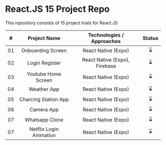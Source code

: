 # React.JS 15 Project Repo

This repository consists of 15 project trials for React.JS

| **#** |    **Project Name**     | **Technologies / Approaches** | **Status** |
| :---: | :---------------------: | :---------------------------: | :--------: |
|  01   |    Onboarding Screen    |      React Native (Expo)      |     ⌛     |
|  02   |     Login Register      | React Native (Expo), Firebase |     ⌛     |
|  03   |   Youtube Home Screen   |      React Native (Expo)      |     ⌛     |
|  04   |       Weather App       |      React Native (Expo)      |     ⌛     |
|  05   |  Charcing Station App   |      React Native (Expo)      |     ⌛     |
|  06   |       Camera App        |      React Native (Expo)      |     ⌛     |
|  07   |     Whatsapp Clone      |      React Native (Expo)      |     ⌛     |
|  07   | Netflix Login Animation |      React Native (Expo)      |     ⌛     |
